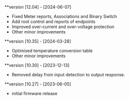 **version [12.04] - [2024-06-07]
- Fixed Meter reports, Associations and Binary Switch
- Add root control and reports of endpoints
- Improved over-current and over-voltage protection
- Other minor improvements

**version [10.35] - [2024-03-28]
- Optimised temperature conversion table
- Other minor improvements

**version [10.30] - [2023-12-13]
- Removed delay from input detection to output response.

**version [10.27] - [2023-06-05]
- initial firmware release

